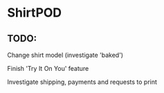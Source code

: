 # ShirtPOD

## TODO:
Change shirt model (investigate 'baked')

Finish 'Try It On You' feature

Investigate shipping, payments and requests to print
